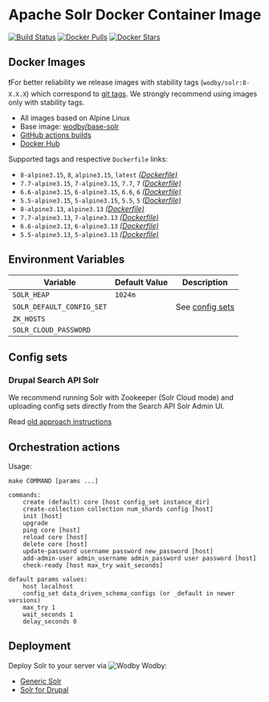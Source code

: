 # Apache Solr Docker Container Image

[![Build Status](https://github.com/wodby/solr/workflows/Build%20docker%20image/badge.svg)](https://github.com/wodby/solr/actions)
[![Docker Pulls](https://img.shields.io/docker/pulls/wodby/solr.svg)](https://hub.docker.com/r/wodby/solr)
[![Docker Stars](https://img.shields.io/docker/stars/wodby/solr.svg)](https://hub.docker.com/r/wodby/solr)

## Docker Images

❗️For better reliability we release images with stability tags (`wodby/solr:8-X.X.X`) which correspond to [git tags](https://github.com/wodby/solr/releases). We strongly recommend using images only with stability tags. 

- All images based on Alpine Linux
- Base image: [wodby/base-solr](https://github.com/wodby/base-solr)
- [GitHub actions builds](https://github.com/wodby/solr/actions) 
- [Docker Hub](https://hub.docker.com/r/wodby/solr)

[_(Dockerfile)_]: https://github.com/wodby/solr/tree/master/Dockerfile

Supported tags and respective `Dockerfile` links:

* `8-alpine3.15`, `8`, `alpine3.15`, `latest` [_(Dockerfile)_]
* `7.7-alpine3.15`, `7-alpine3.15`, `7.7`, `7` [_(Dockerfile)_]
* `6.6-alpine3.15`, `6-alpine3.15`, `6.6`, `6` [_(Dockerfile)_]
* `5.5-alpine3.15`, `5-alpine3.15`, `5.5`, `5` [_(Dockerfile)_]
* `8-alpine3.13`, `alpine3.13` [_(Dockerfile)_]
* `7.7-alpine3.13`, `7-alpine3.13` [_(Dockerfile)_]
* `6.6-alpine3.13`, `6-alpine3.13` [_(Dockerfile)_]
* `5.5-alpine3.13`, `5-alpine3.13` [_(Dockerfile)_]

## Environment Variables

| Variable                  | Default Value | Description                     |
|---------------------------|---------------|---------------------------------|
| `SOLR_HEAP`               | `1024m `      |                                 |
| `SOLR_DEFAULT_CONFIG_SET` |               | See [config sets](#config-sets) |
| `ZK_HOSTS`                |               |                                 |
| `SOLR_CLOUD_PASSWORD`     |               |                                 |

## Config sets

### Drupal Search API Solr

We recommend running Solr with Zookeeper (Solr Cloud mode) and uploading config sets directly from the Search API Solr Admin UI.

Read [old approach instructions](docs/search_api_solr_old.md)

## Orchestration actions

Usage:
```
make COMMAND [params ...]

commands:
    create (default) core [host config_set instance_dir]
    create-collection collection num_shards config [host] 
    init [host] 
    upgrade 
    ping core [host]
    reload core [host]
    delete core [host]
    update-password username password new_password [host]
    add-admin-user admin_username admin_password user password [host]
    check-ready [host max_try wait_seconds]
 
default params values:
    host localhost
    config_set data_driven_schema_configs (or _default in newer versions)
    max_try 1
    wait_seconds 1
    delay_seconds 0
```

## Deployment

Deploy Solr to your server via ![Wodby](https://www.google.com/s2/favicons?domain=wodby.com) Wodby: 

* [Generic Solr](https://wodby.com/stacks/solr)
* [Solr for Drupal](https://wodby.com/stacks/solr-drupal)
